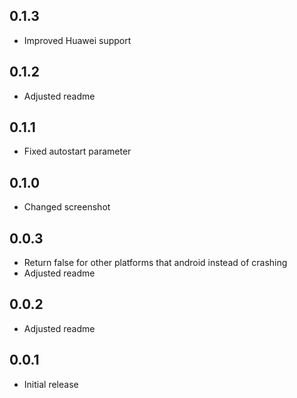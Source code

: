 ## 0.1.3

* Improved Huawei support


## 0.1.2

* Adjusted readme

## 0.1.1

* Fixed autostart parameter


## 0.1.0

* Changed screenshot


## 0.0.3

* Return false for other platforms that android instead of crashing
* Adjusted readme


## 0.0.2

* Adjusted readme


## 0.0.1

* Initial release

